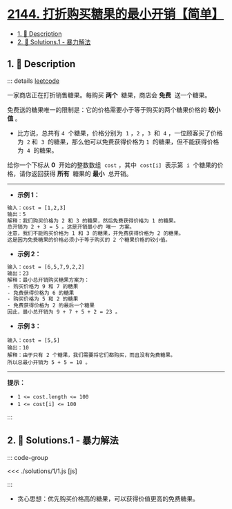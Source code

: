 # [2144. 打折购买糖果的最小开销【简单】](https://github.com/tnotesjs/TNotes.leetcode/tree/main/notes/2144.%20%E6%89%93%E6%8A%98%E8%B4%AD%E4%B9%B0%E7%B3%96%E6%9E%9C%E7%9A%84%E6%9C%80%E5%B0%8F%E5%BC%80%E9%94%80%E3%80%90%E7%AE%80%E5%8D%95%E3%80%91)

<!-- region:toc -->

- [1. 📝 Description](#1--description)
- [2. 🎯 Solutions.1 - 暴力解法](#2--solutions1---暴力解法)

<!-- endregion:toc -->

## 1. 📝 Description

::: details [leetcode](https://leetcode.cn/problems/minimum-cost-of-buying-candies-with-discount)

一家商店正在打折销售糖果。每购买 **两个**  糖果，商店会 **免费**  送一个糖果。

免费送的糖果唯一的限制是：它的价格需要小于等于购买的两个糖果价格的 **较小值** 。

- 比方说，总共有 `4`  个糖果，价格分别为  `1` ，`2` ，`3`  和  `4` ，一位顾客买了价格为  `2` 和  `3`  的糖果，那么他可以免费获得价格为 `1`  的糖果，但不能获得价格为  `4`  的糖果。

给你一个下标从 **0**  开始的整数数组  `cost` ，其中  `cost[i]`  表示第  `i`  个糖果的价格，请你返回获得 **所有**  糖果的 **最小**  总开销。

---

- **示例 1：**

```txt
输入：cost = [1,2,3]
输出：5
解释：我们购买价格为 2 和 3 的糖果，然后免费获得价格为 1 的糖果。
总开销为 2 + 3 = 5 。这是开销最小的 唯一 方案。
注意，我们不能购买价格为 1 和 3 的糖果，并免费获得价格为 2 的糖果。
这是因为免费糖果的价格必须小于等于购买的 2 个糖果价格的较小值。

```

- **示例 2：**

```txt
输入：cost = [6,5,7,9,2,2]
输出：23
解释：最小总开销购买糖果方案为：
- 购买价格为 9 和 7 的糖果
- 免费获得价格为 6 的糖果
- 购买价格为 5 和 2 的糖果
- 免费获得价格为 2 的最后一个糖果
因此，最小总开销为 9 + 7 + 5 + 2 = 23 。
```

- **示例 3：**

```
输入：cost = [5,5]
输出：10
解释：由于只有 2 个糖果，我们需要将它们都购买，而且没有免费糖果。
所以总最小开销为 5 + 5 = 10 。
```

---

**提示：**

- `1 <= cost.length <= 100`
- `1 <= cost[i] <= 100`

:::

## 2. 🎯 Solutions.1 - 暴力解法

::: code-group

<<< ./solutions/1/1.js [js]

:::

- 贪心思想：优先购买价格高的糖果，可以获得价值更高的免费糖果。
